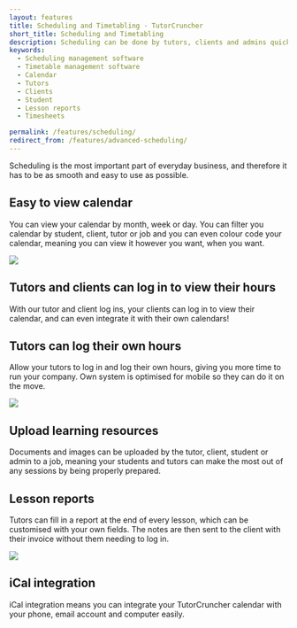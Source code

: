 ```yaml
---
layout: features
title: Scheduling and Timetabling - TutorCruncher
short_title: Scheduling and Timetabling
description: Scheduling can be done by tutors, clients and admins quickly and easily, leaving you to concentrate on growing your business.
keywords:
  - Scheduling management software
  - Timetable management software
  - Calendar
  - Tutors
  - Clients
  - Student
  - Lesson reports
  - Timesheets

permalink: /features/scheduling/
redirect_from: /features/advanced-scheduling/
---
```

Scheduling is the most important part of everyday business, and therefore it has to be as smooth and easy to use as possible.

## Easy to view calendar

You can view your calendar by month, week or day. You can filter you calendar by student, client, tutor or job and you can even colour code your 
calendar, meaning you can view it however you want, when you want.

<a href="{{ site.static}}/img/features/calendar.png" data-lightbox="lightbox" data-title="TutorCruncher's calendar" class="thumbnail">
  <img src="{{ site.static}}/img/features/calendar.png" alt-text="TutorCruncher's calendar"/>
</a>

## Tutors and clients can log in to view their hours

With our tutor and client log ins, your clients can log in to view their calendar, and can even integrate it with their own calendars!

## Tutors can log their own hours

Allow your tutors to log in and log their own hours, giving you more time to run your company. Own system is optimised for mobile so they can do it on the move.

<a href="{{ site.static}}/img/features/add-lesson.png" data-lightbox="lightbox" data-title="Adding a lesson within TutorCruncher" class="thumbnail">
  <img src="{{ site.static}}/img/features/add-lesson.png" alt-text="Adding a lesson within TutorCruncher"/>
</a>

## Upload learning resources

Documents and images can be uploaded by the tutor, client, student or admin to a job, meaning your students and tutors can make the most out of any sessions by being properly prepared.

## Lesson reports

Tutors can fill in a report at the end of every lesson, which can be customised with your own fields. The notes are then sent to the client with their invoice without them needing to log in.

<a href="{{ site.static}}/img/features/lesson-report.png" data-lightbox="lightbox" data-title="Lesson reporting within TutorCruncher" class="thumbnail">
  <img src="{{ site.static}}/img/features/lesson-report.png" alt-text="Lesson reporting"/>
</a>

## iCal integration

iCal integration means you can integrate your TutorCruncher calendar with your phone, email account and computer easily.
